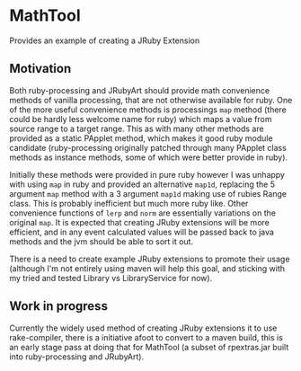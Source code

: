 # MathTool
Provides an example of creating a JRuby Extension

## Motivation
Both ruby-processing and JRubyArt should provide math convenience methods of vanilla processing, that are not otherwise available for ruby. One of the more useful convenience methods is processings `map` method (there could be hardly less welcome name for ruby) which maps a value from source range to a target range. This as with many other methods are provided as a static PApplet method, which makes it good ruby module candidate (ruby-processing originally patched through many PApplet class methods as instance methods, some of which were better provide in ruby). 

Initially these methods were provided in pure ruby however I was unhappy with using `map` in ruby and provided an alternative `map1d`, replacing the 5 argument `map` method with a 3 argument `map1d` making use of rubies Range class. This is probably inefficient but much more ruby like. Other convenience functions of `lerp` and `norm` are essentially 
variations on the original `map`. It is expected that creating JRuby extensions will be more efficient, and in any event calculated values will be passed back to java methods and the jvm should be able to sort it out.

There is a need to create example JRuby extensions to promote their usage (although I'm not entirely using maven will help this goal, and sticking with my tried and tested Library vs LibraryService for now).

## Work in progress
Currently the widely used method of creating JRuby extensions it to use rake-compiler, there is a initiative afoot to convert to a maven build, this is an early stage pass at doing that for MathTool (a subset of rpextras.jar built into ruby-processing and JRubyArt).
